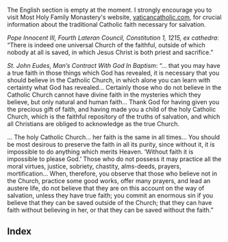 
The English section is empty at the moment. I strongly encourage you to visit Most Holy Family Monastery's website, [vaticancatholic.com](https://vaticancatholic.com), for crucial information about the traditional Catholic faith necessary for salvation.

*Pope Innocent III, Fourth Lateran Council, Constitution 1, 1215, ex cathedra*: “There is indeed one universal Church of the faithful, outside of which nobody at all is saved, in which Jesus Christ is both priest and sacrifice.”


*St. John Eudes, Man’s Contract With God In Baptism*: “… that you may have a true faith in those things which God has revealed, it is necessary that you should believe in the Catholic Church, in which alone you can learn with certainty what God has revealed… Certainly those who do not believe in the Catholic Church cannot have divine faith in the mysteries which they believe, but only natural and human faith… Thank God for having given you the precious gift of faith, and having made you a child of the holy Catholic Church, which is the faithful repository of the truths of salvation, and which all Christians are obliged to acknowledge as the true Church. 

… The holy Catholic Church… her faith is the same in all times… You should be most desirous to preserve the faith in all its purity, since without it, it is impossible to do anything which merits Heaven.  ‘Without faith it is impossible to please God.’  Those who do not possess it may practice all the moral virtues, justice, sobriety, chastity, alms-deeds, prayers, mortification… When, therefore, you observe that those who believe not in the Church, practice some good works, offer many prayers, and lead an austere life, do not believe that they are on this account on the way of salvation, unless they have true faith; you commit an enormous sin if you believe that they can be saved outside of the Church; that they can have faith without believing in her, or that they can be saved without the faith.”

## Index

